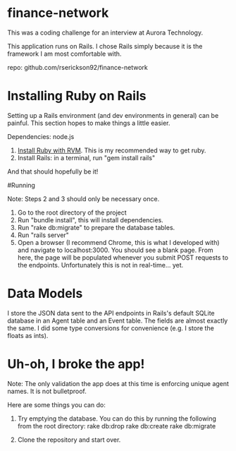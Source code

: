 # finance-network

This was a coding challenge for an interview at Aurora Technology.

This application runs on Rails. I chose Rails simply because it is the framework I am most comfortable
with.

repo: github.com/rserickson92/finance-network

# Installing Ruby on Rails

Setting up a Rails environment (and dev environments in general) can be painful. This section hopes
to make things a little easier.

Dependencies: node.js

1. [Install Ruby with RVM](https://rvm.io/rvm/install). This is my recommended way to get ruby.
2. Install Rails: in a terminal, run "gem install rails"

And that should hopefully be it!

#Running

Note: Steps 2 and 3 should only be necessary once.

1. Go to the root directory of the project
2. Run "bundle install", this will install dependencies.
3. Run "rake db:migrate" to prepare the database tables.
4. Run "rails server"
5. Open a browser (I recommend Chrome, this is what I developed with) and navigate
to localhost:3000. 
You should see a blank page. From here, the page will be populated whenever
you submit POST requests to the endpoints. Unfortunately this is not in real-time... yet.

# Data Models
I store the JSON data sent to the API endpoints in Rails's default SQLite database in an Agent table
and an Event table. The fields
are almost exactly the same. I did some type conversions for convenience (e.g. I store the floats
as ints).

# Uh-oh, I broke the app!
Note: The only validation the app does at this time is enforcing unique agent names. It is not
bulletproof.

Here are some things you can do:

1. Try emptying the database. You can do this by running the following from the root directory:
rake db:drop
rake db:create
rake db:migrate

2. Clone the repository and start over.
